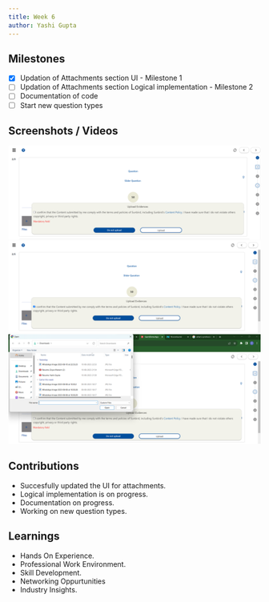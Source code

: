 ```yaml
---
title: Week 6
author: Yashi Gupta
---
```


## Milestones
- [x] Updation of Attachments section UI - Milestone 1
- [ ] Updation of Attachments section Logical implementation - Milestone 2
- [ ] Documentation of code
- [ ] Start new question types

## Screenshots / Videos 
![Remark/Attachments](<../../../../../images/Screenshot 2023-08-11 201658.png>)
![Remark/Attachments](<../../../../../images/Screenshot 2023-08-11 201718.png>)
![Remark/Attachments](<../../../../../images/Screenshot 2023-08-11 201728.png>)

## Contributions
- Succesfully updated the UI for attachments.
- Logical implementation is on progress.
- Documentation on progress.
- Working on new question types. 

## Learnings
- Hands On Experience.
- Professional Work Environment.
- Skill Development.
- Networking Oppurtunities
- Industry Insights.